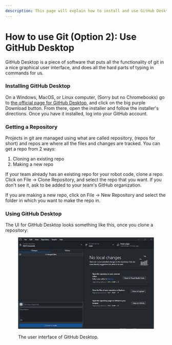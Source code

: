 ```yaml
---
description: This page will explain how to install and use GitHub Desktop.
---
```


# How to use Git (Option 2): Use GitHub Desktop

GitHub Desktop is a piece of software that puts all the functionality of git in a nice graphical user interface, and does all the hard parts of typing in commands for us.

### Installing GitHub Desktop

On a Windows, MacOS, or Linux computer, (Sorry but no Chromebooks) go to [the official page for GitHub Desktop](https://desktop.github.com/), and click on the big purple Download button. From there, open the installer and follow the installer's directions. Once you have it installed, log into your GitHub account.

### Getting a Repository

Projects in git are managed using what are called repository, (repos for short) and repos are where all the files and changes are tracked. You can get a repo from 2 ways:

1. Cloning an existing repo
2. Making a new repo

If your team already has an existing repo for your robot code, clone a repo. Click on File -> Clone Repository, and select the repo that you want. If you don't see it, ask to be added to your team's GitHub organization.

If you are making a new repo, click on File -> New Repository and select the folder in which you want to make the repo in.

### Using GitHub Desktop

The UI for GitHub Desktop looks something like this, once you clone a repository:

<figure><img src="../../../.gitbook/assets/image (1) (1).png" alt=""><figcaption><p>The user interface of GitHub Desktop.</p></figcaption></figure>

